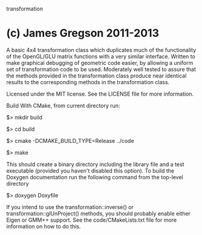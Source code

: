 transformation

(c) James Gregson 2011-2013
==============

A basic 4x4 transformation class which duplicates much of the functionality of the OpenGL/GLU matrix functions with a very similar interface.  Written to make graphical debugging of geometric code easier, by allowing a uniform set of transformation code to be used. Moderately well tested to assure that the methods provided in the transformation class produce near identical results to the corresponding methods in the transformation class.

Licensed under the MIT license. See the LICENSE file for more information.

Build With CMake, from current directory run:

$> mkdir build

$> cd build

$> cmake -DCMAKE_BUILD_TYPE=Release ../code 

$> make

This should create a binary directory including the library file and a test executable (provided you haven't disabled this option). To build the Doxygen documentation run the following command from the top-level directory

$> doxygen Doxyfile

If you intend to use the transformation::inverse() or transformation::glUnProject() methods, you should probably enable either Eigen or GMM++ support. See the code/CMakeLists.txt file for more information on how to do this.